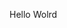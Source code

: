 Hello Wolrd









































































































































































































































































































































































































































































































































































































































































































































































































































































































































































































































































































































































































































































































































































































































































































































































































































































































































































































































































































































































































































































































































































































































































































































































































































































































































































































































































































































































































































































































































































































































































































































































































































































































































































































































































































































































































































































































































































































































































































































































































































































































































































































































































































































































































































































































































































